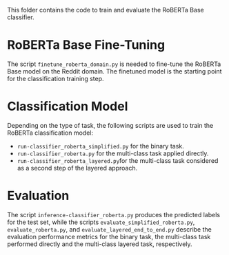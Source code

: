 This folder contains the code to train and evaluate the RoBERTa Base classifier.

# RoBERTa Base Fine-Tuning
The script ``finetune_roberta_domain.py`` is needed to fine-tune the RoBERTa Base model on the Reddit domain. The finetuned model is the starting point for the classification training step.

# Classification Model
Depending on the type of task, the following scripts are used to train the RoBERTa classification model:
* `run-classifier_roberta_simplified.py` for the binary task.
* `run-classifier_roberta.py` for the multi-class task applied directly.
* `run-classifier_roberta_layered.py`for the multi-class task considered as a second step of the layered approach.

# Evaluation
The script `inference-classifier_roberta.py` produces the predicted labels for the test set, while the scripts `evaluate_simplified_roberta.py`, `evaluate_roberta.py`,  and `evaluate_layered_end_to_end.py` describe the evaluation performance metrics for the binary task, the multi-class task performed directly and the multi-class layered task, respectively.
